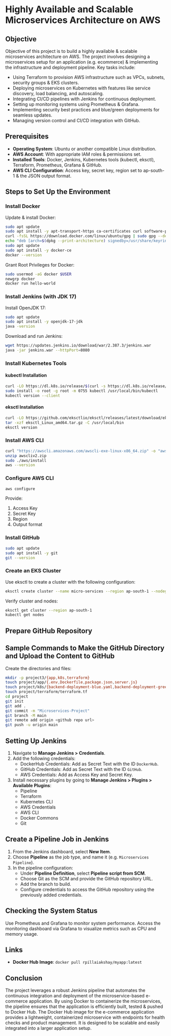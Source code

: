 
# Highly Available and Scalable Microservices Architecture on AWS

## Objective
Objective of this project is to build a highly available & scalable microservices architecture on AWS. The project involves designing a microservices setup for an application (e.g. ecommerce) & implementing the infrastructure and deployment pipeline. Key tasks include:
- Using Terraform to provision AWS infrastructure such as VPCs, subnets, security groups & EKS clusters.
- Deploying microservices on Kubernetes with features like service discovery, load balancing, and autoscaling.
- Integrating CI/CD pipelines with Jenkins for continuous deployment.
- Setting up monitoring systems using Prometheus & Grafana.
- Implementing security best practices and blue/green deployments for seamless updates.
- Managing version control and CI/CD integration with GitHub.

## Prerequisites
- **Operating System**: Ubuntu or another compatible Linux distribution.
- **AWS Account**: With appropriate IAM roles & permissions set.
- **Installed Tools**: Docker, Jenkins, Kubernetes tools (kubectl, eksctl), Terraform, Prometheus, Grafana & GitHub.
- **AWS CLI Configuration**: Access key, secret key, region set to ap-south-1 & the JSON output format.

## Steps to Set Up the Environment

### Install Docker
Update & install Docker:

```bash
sudo apt update
sudo apt install -y apt-transport-https ca-certificates curl software-properties-common
curl -fsSL https://download.docker.com/linux/ubuntu/gpg | sudo gpg --dearmor -o /usr/share/keyrings/docker-archive-keyring.gpg
echo "deb [arch=$(dpkg --print-architecture) signedby=/usr/share/keyrings/docker-archive-keyring.gpg] https://download.docker.com/linux/ubuntu $(lsb_release -cs) stable" | sudo tee /etc/apt/sources.list.d/docker.list > /dev/null
sudo apt update
sudo apt install -y docker-ce
docker --version
```

Grant Root Privileges for Docker:
```bash
sudo usermod -aG docker $USER
newgrp docker
docker run hello-world
```

### Install Jenkins (with JDK 17)
Install OpenJDK 17:
```bash
sudo apt update
sudo apt install -y openjdk-17-jdk
java -version
```

Download and run Jenkins:
```bash
wget https://updates.jenkins.io/download/war/2.387.3/jenkins.war
java -jar jenkins.war --httpPort=8080
```

### Install Kubernetes Tools

#### kubectl Installation
```bash
curl -LO https://dl.k8s.io/release/$(curl -s https://dl.k8s.io/release/stable.txt)/bin/linux/amd64/kubectl
sudo install -o root -g root -m 0755 kubectl /usr/local/bin/kubectl
kubectl version --client
```

#### eksctl Installation
```bash
curl -LO https://github.com/eksctlio/eksctl/releases/latest/download/eksctl_Linux_amd64.tar.gz
tar -xzf eksctl_Linux_amd64.tar.gz -C /usr/local/bin
eksctl version
```

### Install AWS CLI
```bash
curl "https://awscli.amazonaws.com/awscli-exe-linux-x86_64.zip" -o "awscliv2.zip"
unzip awscliv2.zip
sudo ./aws/install
aws --version
```

### Configure AWS CLI
```bash
aws configure
```

Provide:
1. Access Key
2. Secret Key
3. Region
4. Output format

### Install GitHub
```bash
sudo apt update
sudo apt install -y git
git --version
```

### Create an EKS Cluster
Use eksctl to create a cluster with the following configuration:
```bash
eksctl create cluster --name micro-services --region ap-south-1 --nodegroup-name eks-nodes --nodes 3 --nodes-min 1 --nodes-max 4 --managed
```

Verify cluster and nodes:
```bash
eksctl get cluster --region ap-south-1
kubectl get nodes
```

## Prepare GitHub Repository

## Sample Commands to Make the GitHub Directory and Upload the Content to GitHub

Create the directories and files:
```bash
mkdir -p project3/{app,k8s,terraform}
touch project/app/{.env,Dockerfile,package.json,server.js}
touch project/k8s/{backend-deployment-blue.yaml,backend-deployment-green.yaml,backend-service.yaml,hpa.yaml,ingress.yaml}
touch project/terraform/terraform.tf
cd project
git init
git add .
git commit -m "Microservices-Project"
git branch -M main
git remote add origin <github repo url>
git push -u origin main
```

## Setting Up Jenkins

1. Navigate to **Manage Jenkins > Credentials**.
2. Add the following credentials:
   - DockerHub Credentials: Add as Secret Text with the ID `DockerHub`.
   - GitHub Credentials: Add as Secret Text with the ID `GitHub`.
   - AWS Credentials: Add as Access Key and Secret Key.
3. Install necessary plugins by going to **Manage Jenkins > Plugins > Available Plugins**:
   - Pipeline
   - Terraform
   - Kubernetes CLI
   - AWS Credentials
   - AWS CLI
   - Docker Commons
   - Git

## Create a Pipeline Job in Jenkins

1. From the Jenkins dashboard, select **New Item**.
2. Choose **Pipeline** as the job type, and name it (e.g. `Microservices Pipeline`).
3. In the pipeline configuration:
   - Under **Pipeline Definition**, select **Pipeline script from SCM**.
   - Choose Git as the SCM and provide the GitHub repository URL.
   - Add the branch to build.
   - Configure credentials to access the GitHub repository using the previously added credentials.
     

## Checking the System Status
Use Prometheus and Grafana to monitor system performance. Access the monitoring dashboard via Grafana to visualize metrics such as CPU and memory usage.

## Links
- **Docker Hub Image**: `docker pull rpillaiakshay/myapp:latest`

## Conclusion
The project leverages a robust Jenkins pipeline that automates the continuous integration and deployment of the microservice-based e-commerce application. By using Docker to containerize the microservices, the pipeline ensures that the application is efficiently built, tested & pushed to Docker Hub. The Docker Hub image for the e-commerce application provides a lightweight, containerized microservice with endpoints for health checks and product management. It is designed to be scalable and easily integrated into a larger application setup.
